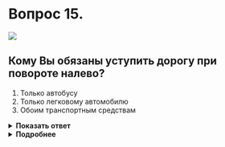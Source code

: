 # Вопрос 15.

![](https://s.drom.ru/i24228/pdd/tickets/2016/1543885363.jpg)

## Кому Вы обязаны уступить дорогу при повороте налево?

1. Только автобусу
2. Только легковому автомобилю
3. Обоим транспортным средствам

<details>
<summary><b>Показать ответ</b></summary>
Правильный ответ: 3
</details>
<details>
<summary><b>Подробнее</b></summary>
Перекрёсток неравнозначный. Преимущество имеют транспортные средства, находящиеся на главной дороге. Вы находитесь на второстепенной дороге и уступаете обоим транспортным средствам, независимо от направления их дальнейшего движения.
(«Дорожные знаки», пункт 13.9 ПДД)
</details>